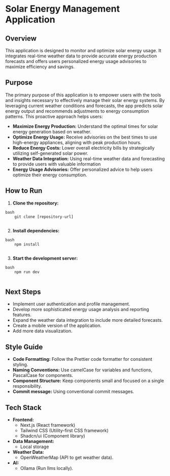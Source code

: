 # Solar Energy Management Application

## Overview

This application is designed to monitor and optimize solar energy usage. It integrates real-time weather data to provide accurate energy production forecasts and offers users personalized energy usage advisories to maximize efficiency and savings.

## Purpose

The primary purpose of this application is to empower users with the tools and insights necessary to effectively manage their solar energy systems. By leveraging current weather conditions and forecasts, the app predicts solar energy output and recommends adjustments to energy consumption patterns. This proactive approach helps users:

-   **Maximize Energy Production:** Understand the optimal times for solar energy generation based on weather.
-   **Optimize Energy Usage:** Receive advisories on the best times to use high-energy appliances, aligning with peak production hours.
-   **Reduce Energy Costs:** Lower overall electricity bills by strategically utilizing self-generated solar power.
- **Weather Data Integration:** Using real-time weather data and forecasting to provide users with valuable information
- **Energy Usage Advisories:** Offer personalized advice to help users optimize their energy consumption.

## How to Run

1.  **Clone the repository:**
```
bash
    git clone [repository-url]
    
```
2.  **Install dependencies:**
```
bash
    npm install
    
```
3.  **Start the development server:**
```
bash
    npm run dev
    
```
## Next Steps

-   Implement user authentication and profile management.
-   Develop more sophisticated energy usage analysis and reporting features.
-   Expand the weather data integration to include more detailed forecasts.
-   Create a mobile version of the application.
-   Add more data visualization.

## Style Guide

-   **Code Formatting:** Follow the Prettier code formatter for consistent styling.
-   **Naming Conventions:** Use camelCase for variables and functions, PascalCase for components.
-   **Component Structure:** Keep components small and focused on a single responsibility.
- **Commit message:** Using conventional commit messages.

## Tech Stack

-   **Frontend:**
    -   Next.js (React framework)
    -   Tailwind CSS (Utility-first CSS framework)
    -   Shadcn/ui (Component library)
-   **Data Management:**
    -  Local storage
- **Weather Data:**
  - OpenWeatherMap (API to get weather data).
- **AI:**
  - Ollama (Run llms locally).